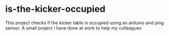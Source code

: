 is-the-kicker-occupied
======================

This project checks if the kicker table is occupied using an arduino and ping sensor. A small project i have done at work to help my colleagues